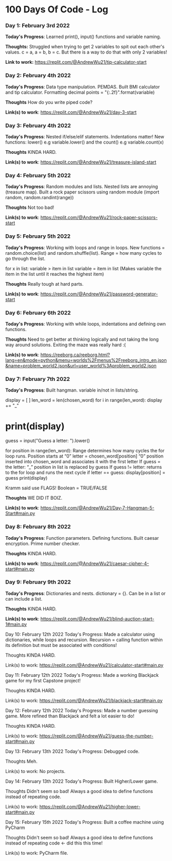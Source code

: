 # 100 Days Of Code - Log

### Day 1: February 3rd 2022

**Today's Progress**: Learned print(), input() functions and variable naming.

**Thoughts:** Struggled when trying to get 2 variables to spit out each other's values. c = a, a = b, b = c. But there is a way to do that with only 2 variables!

**Link to work:** https://replit.com/@AndrewWu21/tip-calculator-start

### Day 2: February 4th 2022

**Today's Progress**: Data type manipulation. PEMDAS. Built BMI calculator and tip calculator. Formatting decimal points = "{:.2f}".format(variable)

**Thoughts** How do you write piped code?

**Link(s) to work**: https://replit.com/@AndrewWu21/day-3-start

### Day 3: February 4th 2022

**Today's Progress**: Nested if/else/elif statements. Indentations matter! New functions: lower() e.g variable.lower() and the count() e.g variable.count(x)

**Thoughts** KINDA HARD.

**Link(s) to work**: https://replit.com/@AndrewWu21/treasure-island-start

### Day 4: February 5th 2022

**Today's Progress**: Random modules and lists. Nested lists are annoying (treasure map). Built a rock paper scissors using random module (import random, random.randint(range))

**Thoughts** Not too bad!

**Link(s) to work**: https://replit.com/@AndrewWu21/rock-paper-scissors-start

### Day 5: February 5th 2022

**Today's Progress**: Working with loops and range in loops. New functions = random.choice(list) and random.shuffle(list). Range = how many cycles to go through the list. 

for x in list:
  variable > item in list
  variable = item in list
(Makes variable the item in the list until it reaches the highest item)

**Thoughts** Really tough at hard parts.

**Link(s) to work**: https://replit.com/@AndrewWu21/password-generator-start

### Day 6: February 6th 2022

**Today's Progress**: Working with while loops, indentations and defining own functions.

**Thoughts** Need to get better at thinking logically and not taking the long way around solutions. Exiting the maze was really hard :(

**Link(s) to work**: https://reeborg.ca/reeborg.html?lang=en&mode=python&menu=worlds%2Fmenus%2Freeborg_intro_en.json&name=problem_world2.json&url=user_world%3Aproblem_world2.json

### Day 7: February 7th 2022

**Today's Progress**: Built hangman. variable in/not in lists/string. 

display = [ ]
len_word = len(chosen_word)
for i in range(len_word):
  display += "_"
# print(display)

guess = input("Guess a letter: ").lower()

for position in range(len_word): 		Range determines how many cycles the for loop runs.
								Position starts at “0”
  letter = chosen_word[position]		“0” position inserted into chosen_word and associates it with the first letter
								If guess = the letter: “_” position in list is replaced by guess
								If guess != letter: returns to the for loop and runs the next cycle
  if letter == guess:
    display[position] = guess
print(display)

Kramm said use FLAGS! Boolean = TRUE/FALSE

**Thoughts** WE DID IT BOIZ.

**Link(s) to work**: https://replit.com/@AndrewWu21/Day-7-Hangman-5-Start#main.py

### Day 8: February 8th 2022

**Today's Progress**: Function parameters. Defining functions. Built caesar encryption. Prime number checker.

**Thoughts** KINDA HARD.

**Link(s) to work**: https://replit.com/@AndrewWu21/caesar-cipher-4-start#main.py

### Day 9: February 9th 2022

**Today's Progress**: Dictionaries and nests. dictionary = {}. Can be in a list or can include a list.

**Thoughts** KINDA HARD.

**Link(s) to work**: https://replit.com/@AndrewWu21/blind-auction-start-1#main.py

Day 10: February 12th 2022
Today's Progress: Made a calculator using dictionaries, while loops and recursion. Recursion = calling function within its definition but must be associated with conditions!

Thoughts KINDA HARD.

Link(s) to work: https://replit.com/@AndrewWu21/calculator-start#main.py

Day 11: February 12th 2022
Today's Progress: Made a working Blackjack game for my first Capstone project!

Thoughts KINDA HARD.

Link(s) to work: https://replit.com/@AndrewWu21/blackjack-start#main.py

Day 12: February 12th 2022
Today's Progress: Made a number guessing game. More refined than Blackjack and felt a lot easier to do!

Thoughts KINDA HARD.

Link(s) to work: https://replit.com/@AndrewWu21/guess-the-number-start#main.py

Day 13: February 13th 2022
Today's Progress: Debugged code.

Thoughts Meh.

Link(s) to work: No projects.

Day 14: February 13th 2022
Today's Progress: Built Higher/Lower game.

Thoughts Didn't seem so bad! Always a good idea to define functions instead of repeating code.

Link(s) to work: https://replit.com/@AndrewWu21/higher-lower-start#main.py

Day 15: February 15th 2022
Today's Progress: Built a coffee machine using PyCharm

Thoughts Didn't seem so bad! Always a good idea to define functions instead of repeating code <- did this this time!

Link(s) to work: PyCharm file.

